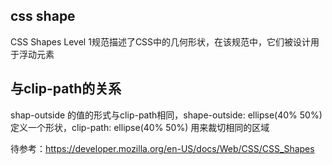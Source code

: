 
## css shape
CSS Shapes Level 1规范描述了CSS中的几何形状，在该规范中，它们被设计用于浮动元素

## 与clip-path的关系
shap-outside 的值的形式与clip-path相同，shape-outside: ellipse(40% 50%) 定义一个形状，clip-path: ellipse(40% 50%) 用来裁切相同的区域


待参考：https://developer.mozilla.org/en-US/docs/Web/CSS/CSS_Shapes
